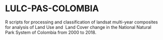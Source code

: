 # LULC-PAS-COLOMBIA
R scripts for processing and classification of landsat multi-year composites for analysis of Land Use and  Land Cover change in the National Natural Park System of Colombia from 2000 to 2018.
